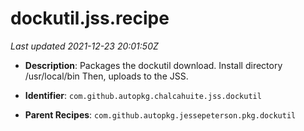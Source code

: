 # dockutil.jss.recipe

_Last updated 2021-12-23 20:01:50Z_

- **Description**: Packages the dockutil download.  Install directory /usr/local/bin Then, uploads to the JSS.

- **Identifier**: `com.github.autopkg.chalcahuite.jss.dockutil`

- **Parent Recipes**: `com.github.autopkg.jessepeterson.pkg.dockutil`
